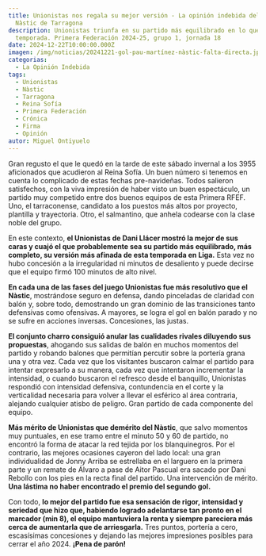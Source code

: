 ```yaml
---
title: Unionistas nos regala su mejor versión - La opinión indebida del USCF 1-0
  Nàstic de Tarragona
description: Unionistas triunfa en su partido más equilibrado en lo que va de
  temporada. Primera Federación 2024-25, grupo 1, jornada 18
date: 2024-12-22T10:00:00.000Z
imagen: /img/noticias/20241221-gol-pau-martínez-nàstic-falta-directa.jpg
categorias:
  - La Opinión Indebida
tags:
  - Unionistas
  - Nàstic
  - Tarragona
  - Reina Sofía
  - Primera Federación
  - Crónica
  - Firma
  - Opinión
autor: Miguel Ontiyuelo
---
```

Gran regusto el que le quedó en la tarde de este sábado invernal a los 3955 aficionados que acudieron al Reina Sofía. Un buen número si tenemos en cuenta lo complicado de estas fechas pre-navideñas. Todos salieron satisfechos, con la viva impresión de haber visto un buen espectáculo, un partido muy competido entre dos buenos equipos de esta Primera RFEF. Uno, el tarraconense, candidato a los puestos más altos por proyecto, plantilla y trayectoria. Otro, el salmantino, que anhela codearse con la clase noble del grupo.

En este contexto, **el Unionistas de Dani Llácer mostró la mejor de sus caras y cuajó el que probablemente sea su partido más equilibrado, más completo, su versión más afinada de esta temporada en Liga.** Esta vez no hubo concesión a la irregularidad ni minutos de desaliento y puede decirse que el equipo firmó 100 minutos de alto nivel.

**En cada una de las fases del juego Unionistas fue más resolutivo que el Nàstic**, mostrándose seguro en defensa, dando pinceladas de claridad con balón y, sobre todo, demostrando un gran dominio de las transiciones tanto defensivas como ofensivas. A mayores, se logra el gol en balón parado y no se sufre en acciones inversas. Concesiones, las justas. 

**El conjunto charro consiguió anular las cualidades rivales diluyendo sus propuestas**, ahogando sus salidas de balón en muchos momentos del partido y robando balones que permitían percutir sobre la portería grana una y otra vez. Cada vez que los visitantes buscaron calmar el partido para intentar expresarlo a su manera, cada vez que intentaron incrementar la intensidad, o cuando buscaron el refresco desde el banquillo, Unionistas respondió con intensidad defensiva, contundencia en el corte y la verticalidad necesaria para volver a llevar el esférico al área contraria, alejando cualquier atisbo de peligro. Gran partido de cada componente del equipo.

**Más mérito de Unionistas que demérito del Nàstic**, que salvo momentos muy puntuales, en ese tramo entre el minuto 50 y 60 de partido, no encontró la forma de atacar la red tejida por los blanquinegros. Por el contrario, las mejores ocasiones cayeron del lado local: una gran individualidad de Jonny Arriba se estrellaba en el larguero en la primera parte y un remate de Álvaro a pase de Aitor Pascual era sacado por Dani Rebollo con los pies en la recta final del partido. Una intervención de mérito. **Una lástima no haber encontrado el premio del segundo gol.**

Con todo, **lo mejor del partido fue esa sensación de rigor, intensidad y seriedad que hizo que, habiendo logrado adelantarse tan pronto en el marcador (min 8), el equipo mantuviera la renta y siempre pareciera más cerca de aumentarla que de arriesgarla.** Tres puntos, portería a cero, escasísimas concesiones y dejando las mejores impresiones posibles para cerrar el año 2024. **¡Pena de parón!**
